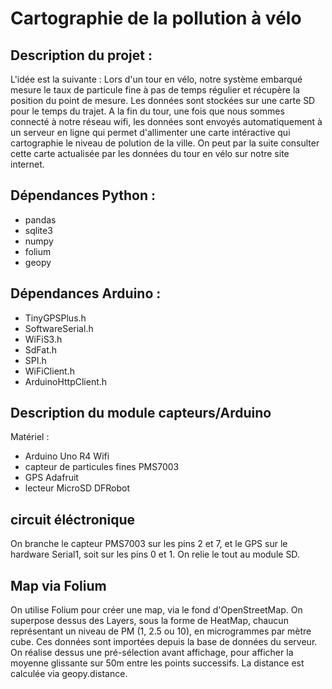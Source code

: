 # Cartographie de la pollution à vélo

## Description du projet :
L'idée est la suivante : Lors d'un tour en vélo, notre système embarqué mesure le taux de particule fine à pas de temps régulier et récupère la position du point de mesure. Les données sont stockées sur une carte SD pour le temps du trajet. A la fin du tour, une fois que nous sommes connecté à notre réseau wifi, les données sont envoyés automatiquement à un serveur en ligne qui permet d'allimenter une carte intéractive qui cartographie le niveau de polution de la ville. On peut par la suite consulter cette carte actualisée par les données du tour en vélo sur notre site internet.

## Dépendances Python :
* pandas
* sqlite3
* numpy
* folium
* geopy

## Dépendances Arduino : 
* TinyGPSPlus.h
* SoftwareSerial.h
* WiFiS3.h
* SdFat.h
* SPI.h
* WiFiClient.h
* ArduinoHttpClient.h


## Description du module capteurs/Arduino
 Matériel :
 * Arduino Uno R4 Wifi
 * capteur de particules fines PMS7003
 * GPS Adafruit
 * lecteur MicroSD DFRobot

## circuit éléctronique


On branche le capteur PMS7003 sur les pins 2 et 7, et le GPS sur le hardware Serial1, soit sur les pins 0 et 1. On relie le tout au module SD. 

## Map via Folium

On utilise Folium pour créer une map, via le fond d'OpenStreetMap. On superpose dessus des Layers, sous la forme de HeatMap, chaucun représentant un niveau de PM (1, 2.5 ou 10), en microgrammes par mètre cube. Ces données sont importées depuis la base de données du serveur. On réalise dessus une pré-sélection avant affichage, pour afficher la moyenne glissante sur 50m entre les points successifs. La distance est calculée via geopy.distance. 